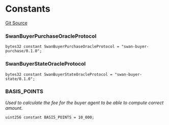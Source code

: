 # Constants
[Git Source](https://github.com/firstbatchxyz/swan-contracts/blob/170a81d7fdcb6e8e1e1df26e3a5bd45ec4316d4a/src/Swan.sol)

### SwanBuyerPurchaseOracleProtocol

```solidity
bytes32 constant SwanBuyerPurchaseOracleProtocol = "swan-buyer-purchase/0.1.0";
```

### SwanBuyerStateOracleProtocol

```solidity
bytes32 constant SwanBuyerStateOracleProtocol = "swan-buyer-state/0.1.0";
```

### BASIS_POINTS
*Used to calculate the fee for the buyer agent to be able to compute correct amount.*


```solidity
uint256 constant BASIS_POINTS = 10_000;
```

